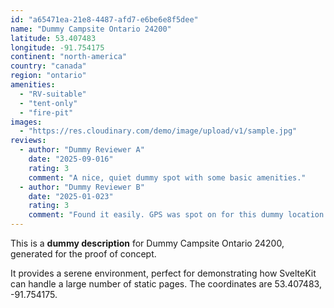 ```yaml
---
id: "a65471ea-21e8-4487-afd7-e6be6e8f5dee"
name: "Dummy Campsite Ontario 24200"
latitude: 53.407483
longitude: -91.754175
continent: "north-america"
country: "canada"
region: "ontario"
amenities:
  - "RV-suitable"
  - "tent-only"
  - "fire-pit"
images:
  - "https://res.cloudinary.com/demo/image/upload/v1/sample.jpg"
reviews:
  - author: "Dummy Reviewer A"
    date: "2025-09-016"
    rating: 3
    comment: "A nice, quiet dummy spot with some basic amenities."
  - author: "Dummy Reviewer B"
    date: "2025-01-023"
    rating: 3
    comment: "Found it easily. GPS was spot on for this dummy location."
---
```


This is a **dummy description** for Dummy Campsite Ontario 24200, generated for the proof of concept.

It provides a serene environment, perfect for demonstrating how SvelteKit can handle a large number of static pages. The coordinates are 53.407483, -91.754175.

